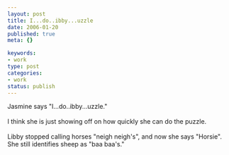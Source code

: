 ```yaml
--- 
layout: post
title: I...do..ibby...uzzle
date: 2006-01-20
published: true
meta: {}

keywords: 
- work
type: post
categories: 
- work
status: publish
---
```

<div>Jasmine says "I...do..ibby...uzzle."</div><div> </div><div>I think she is just showing off on how quickly she can do the puzzle.  </div><div> </div><div>Libby stopped calling horses "neigh neigh's", and now she says "Horsie".  She still identifies sheep as "baa baa's."</div>
